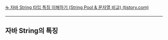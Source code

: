 [☕ 자바 String 타입 특징 이해하기 (String Pool & 문자열 비교) (tistory.com)](https://inpa.tistory.com/entry/JAVA-%E2%98%95-String-%ED%83%80%EC%9E%85-%ED%95%9C-%EB%88%88%EC%97%90-%EC%9D%B4%ED%95%B4%ED%95%98%EA%B8%B0-String-Pool-%EB%AC%B8%EC%9E%90%EC%97%B4-%EB%B9%84%EA%B5%90#string%EC%9D%80_%EB%B6%88%EB%B3%80immutable)

----
## **자바 String의 특징**